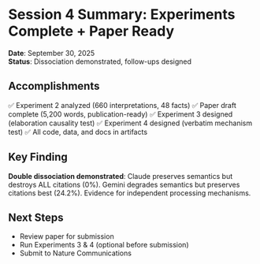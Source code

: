 # Session 4 Summary: Experiments Complete + Paper Ready

**Date**: September 30, 2025  
**Status**: Dissociation demonstrated, follow-ups designed

## Accomplishments
✅ Experiment 2 analyzed (660 interpretations, 48 facts)
✅ Paper draft complete (5,200 words, publication-ready)
✅ Experiment 3 designed (elaboration causality test)
✅ Experiment 4 designed (verbatim mechanism test)
✅ All code, data, and docs in artifacts

## Key Finding
**Double dissociation demonstrated**: Claude preserves semantics but destroys ALL citations (0%). Gemini degrades semantics but preserves citations best (24.2%). Evidence for independent processing mechanisms.

## Next Steps
- Review paper for submission
- Run Experiments 3 & 4 (optional before submission)
- Submit to Nature Communications
